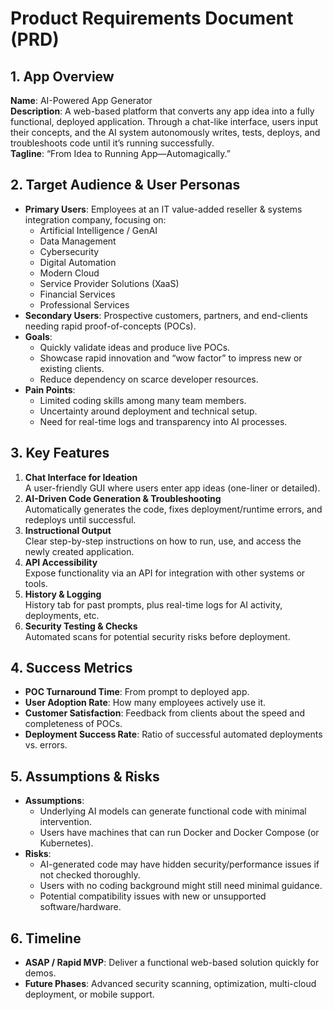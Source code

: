 # Product Requirements Document (PRD)

## 1. App Overview
**Name**: AI-Powered App Generator  
**Description**: A web-based platform that converts any app idea into a fully functional, deployed application. Through a chat-like interface, users input their concepts, and the AI system autonomously writes, tests, deploys, and troubleshoots code until it’s running successfully.  
**Tagline**: “From Idea to Running App—Automagically.”

## 2. Target Audience & User Personas
- **Primary Users**: Employees at an IT value-added reseller & systems integration company, focusing on:
  - Artificial Intelligence / GenAI  
  - Data Management  
  - Cybersecurity  
  - Digital Automation  
  - Modern Cloud  
  - Service Provider Solutions (XaaS)  
  - Financial Services  
  - Professional Services  
- **Secondary Users**: Prospective customers, partners, and end-clients needing rapid proof-of-concepts (POCs).
- **Goals**:
  - Quickly validate ideas and produce live POCs.
  - Showcase rapid innovation and “wow factor” to impress new or existing clients.
  - Reduce dependency on scarce developer resources.
- **Pain Points**:
  - Limited coding skills among many team members.
  - Uncertainty around deployment and technical setup.
  - Need for real-time logs and transparency into AI processes.

## 3. Key Features
1. **Chat Interface for Ideation**  
   A user-friendly GUI where users enter app ideas (one-liner or detailed).
2. **AI-Driven Code Generation & Troubleshooting**  
   Automatically generates the code, fixes deployment/runtime errors, and redeploys until successful.
3. **Instructional Output**  
   Clear step-by-step instructions on how to run, use, and access the newly created application.
4. **API Accessibility**  
   Expose functionality via an API for integration with other systems or tools.
5. **History & Logging**  
   History tab for past prompts, plus real-time logs for AI activity, deployments, etc.
6. **Security Testing & Checks**  
   Automated scans for potential security risks before deployment.

## 4. Success Metrics
- **POC Turnaround Time**: From prompt to deployed app.
- **User Adoption Rate**: How many employees actively use it.
- **Customer Satisfaction**: Feedback from clients about the speed and completeness of POCs.
- **Deployment Success Rate**: Ratio of successful automated deployments vs. errors.

## 5. Assumptions & Risks
- **Assumptions**:
  - Underlying AI models can generate functional code with minimal intervention.
  - Users have machines that can run Docker and Docker Compose (or Kubernetes).
- **Risks**:
  - AI-generated code may have hidden security/performance issues if not checked thoroughly.
  - Users with no coding background might still need minimal guidance.
  - Potential compatibility issues with new or unsupported software/hardware.

## 6. Timeline
- **ASAP / Rapid MVP**: Deliver a functional web-based solution quickly for demos.
- **Future Phases**: Advanced security scanning, optimization, multi-cloud deployment, or mobile support.
